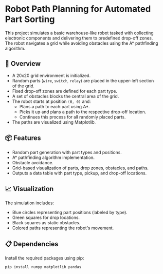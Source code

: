 # Robot Path Planning for Automated Part Sorting

This project simulates a basic warehouse-like robot tasked with collecting electronic components and delivering them to predefined drop-off zones. The robot navigates a grid while avoiding obstacles using the A* pathfinding algorithm.

## 🧠 Overview

- A 20x20 grid environment is initialized.
- Random parts (`wire`, `switch`, `relay`) are placed in the upper-left section of the grid.
- Fixed drop-off zones are defined for each part type.
- A set of obstacles blocks the central area of the grid.
- The robot starts at position `(0, 0)` and:
  - Plans a path to each part using A*.
  - Picks it up and plans a path to the respective drop-off location.
  - Continues this process for all randomly placed parts.
- The paths are visualized using Matplotlib.

## 📦 Features

- Random part generation with part types and positions.
- A* pathfinding algorithm implementation.
- Obstacle avoidance.
- Grid-based visualization of parts, drop zones, obstacles, and paths.
- Outputs a data table with part type, pickup, and drop-off locations.

## 📈 Visualization

The simulation includes:
- Blue circles representing part positions (labeled by type).
- Green squares for drop locations.
- Black squares as static obstacles.
- Colored paths representing the robot's movement.

## 📋 Dependencies

Install the required packages using pip:

```bash
pip install numpy matplotlib pandas



